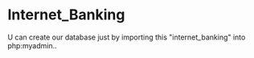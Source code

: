 # Internet_Banking


U can create our database just by importing this "internet_banking" into php:myadmin..
